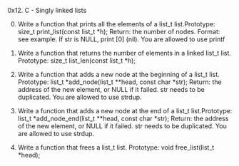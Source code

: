 0x12. C - Singly linked lists

0. Write a function that prints all the elements of a list_t list.Prototype:
size_t print_list(const list_t *h); Return: the number of nodes. Format: see
example. If str is NULL, print [0] (nil). You are allowed to use printf

1. Write a function that returns the number of elements in a linked list_t
list. Prototype: size_t list_len(const list_t *h);

2. Write a function that adds a new node at the beginning of a list_t list.
Prototype: list_t *add_node(list_t **head, const char *str); Return: the address
of the new element, or NULL if it failed. str needs to be duplicated. You are
allowed to use strdup.

3. Write a function that adds a new node at the end of a list_t list.Prototype:
list_t *add_node_end(list_t **head, const char *str); Return: the address of the
new element, or NULL if it failed. str needs to be duplicated. You are allowed
to use strdup.

4. Write a function that frees a list_t list. Prototype: void free_list(list_t
*head);
